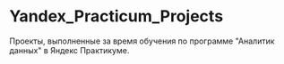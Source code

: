 # Yandex_Practicum_Projects
Проекты, выполненные за время обучения по программе "Аналитик данных" в Яндекс Практикуме.
